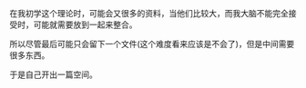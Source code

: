 在我初学这个理论时，可能会又很多的资料，当他们比较大，而我大脑不能完全接受时，可能就需要放到一起来整合。

所以尽管最后可能只会留下一个文件(这个难度看来应该是不会了)，但是中间需要很多东西。

于是自己开出一篇空间。



